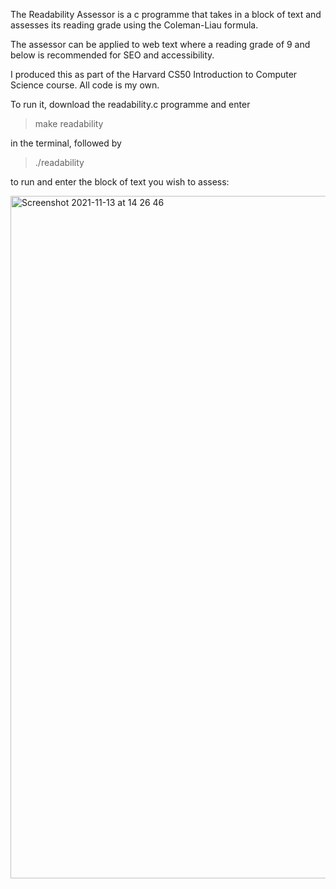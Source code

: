 The Readability Assessor is a c programme that takes in a block of text and assesses its reading grade using the Coleman-Liau formula. 

The assessor can be applied to web text where a reading grade of 9 and below is recommended for SEO and accessibility. 

I produced this as part of the Harvard CS50 Introduction to Computer Science course. All code is my own. 

To run it, download the readability.c programme and enter 

>make readability 

in the terminal, followed by 

> ./readability 

to run and enter the block of text you wish to assess:

<img width="1092" alt="Screenshot 2021-11-13 at 14 26 46" src="https://user-images.githubusercontent.com/90731882/141647467-b12c2e62-c011-4cb2-af7e-140d5e848aa2.png">
